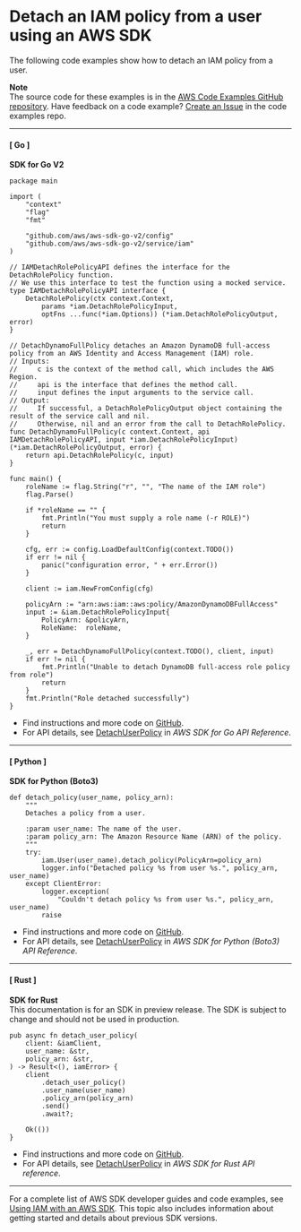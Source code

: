 # Detach an IAM policy from a user using an AWS SDK<a name="example_iam_DetachUserPolicy_section"></a>

The following code examples show how to detach an IAM policy from a user\.

**Note**  
The source code for these examples is in the [AWS Code Examples GitHub repository](https://github.com/awsdocs/aws-doc-sdk-examples)\. Have feedback on a code example? [Create an Issue](https://github.com/awsdocs/aws-doc-sdk-examples/issues/new/choose) in the code examples repo\. 

------
#### [ Go ]

**SDK for Go V2**  
  

```
package main

import (
	"context"
	"flag"
	"fmt"

	"github.com/aws/aws-sdk-go-v2/config"
	"github.com/aws/aws-sdk-go-v2/service/iam"
)

// IAMDetachRolePolicyAPI defines the interface for the DetachRolePolicy function.
// We use this interface to test the function using a mocked service.
type IAMDetachRolePolicyAPI interface {
	DetachRolePolicy(ctx context.Context,
		params *iam.DetachRolePolicyInput,
		optFns ...func(*iam.Options)) (*iam.DetachRolePolicyOutput, error)
}

// DetachDynamoFullPolicy detaches an Amazon DynamoDB full-access policy from an AWS Identity and Access Management (IAM) role.
// Inputs:
//     c is the context of the method call, which includes the AWS Region.
//     api is the interface that defines the method call.
//     input defines the input arguments to the service call.
// Output:
//     If successful, a DetachRolePolicyOutput object containing the result of the service call and nil.
//     Otherwise, nil and an error from the call to DetachRolePolicy.
func DetachDynamoFullPolicy(c context.Context, api IAMDetachRolePolicyAPI, input *iam.DetachRolePolicyInput) (*iam.DetachRolePolicyOutput, error) {
	return api.DetachRolePolicy(c, input)
}

func main() {
	roleName := flag.String("r", "", "The name of the IAM role")
	flag.Parse()

	if *roleName == "" {
		fmt.Println("You must supply a role name (-r ROLE)")
		return
	}

	cfg, err := config.LoadDefaultConfig(context.TODO())
	if err != nil {
		panic("configuration error, " + err.Error())
	}

	client := iam.NewFromConfig(cfg)

	policyArn := "arn:aws:iam::aws:policy/AmazonDynamoDBFullAccess"
	input := &iam.DetachRolePolicyInput{
		PolicyArn: &policyArn,
		RoleName:  roleName,
	}

	_, err = DetachDynamoFullPolicy(context.TODO(), client, input)
	if err != nil {
		fmt.Println("Unable to detach DynamoDB full-access role policy from role")
		return
	}
	fmt.Println("Role detached successfully")
}
```
+  Find instructions and more code on [GitHub](https://github.com/awsdocs/aws-doc-sdk-examples/tree/main/gov2/iam#code-examples)\. 
+  For API details, see [DetachUserPolicy](https://pkg.go.dev/github.com/aws/aws-sdk-go-v2/service/iam#Client.DetachUserPolicy) in *AWS SDK for Go API Reference*\. 

------
#### [ Python ]

**SDK for Python \(Boto3\)**  
  

```
def detach_policy(user_name, policy_arn):
    """
    Detaches a policy from a user.

    :param user_name: The name of the user.
    :param policy_arn: The Amazon Resource Name (ARN) of the policy.
    """
    try:
        iam.User(user_name).detach_policy(PolicyArn=policy_arn)
        logger.info("Detached policy %s from user %s.", policy_arn, user_name)
    except ClientError:
        logger.exception(
            "Couldn't detach policy %s from user %s.", policy_arn, user_name)
        raise
```
+  Find instructions and more code on [GitHub](https://github.com/awsdocs/aws-doc-sdk-examples/tree/main/python/example_code/iam/iam_basics#code-examples)\. 
+  For API details, see [DetachUserPolicy](https://docs.aws.amazon.com/goto/boto3/iam-2010-05-08/DetachUserPolicy) in *AWS SDK for Python \(Boto3\) API Reference*\. 

------
#### [ Rust ]

**SDK for Rust**  
This documentation is for an SDK in preview release\. The SDK is subject to change and should not be used in production\.
  

```
pub async fn detach_user_policy(
    client: &iamClient,
    user_name: &str,
    policy_arn: &str,
) -> Result<(), iamError> {
    client
        .detach_user_policy()
        .user_name(user_name)
        .policy_arn(policy_arn)
        .send()
        .await?;

    Ok(())
}
```
+  Find instructions and more code on [GitHub](https://github.com/awsdocs/aws-doc-sdk-examples/tree/main/rust_dev_preview/iam#code-examples)\. 
+  For API details, see [DetachUserPolicy](https://docs.rs/releases/search?query=aws-sdk) in *AWS SDK for Rust API reference*\. 

------

For a complete list of AWS SDK developer guides and code examples, see [Using IAM with an AWS SDK](sdk-general-information-section.md)\. This topic also includes information about getting started and details about previous SDK versions\.